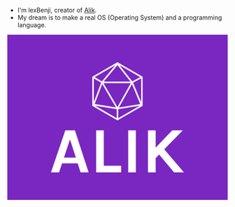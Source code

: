 - I'm lexBenji, creator of [Alik](https://github.com/lexBenji/alik).
- My dream is to make a real OS (Operating System) and a programming language.

![Alik logo](logo.png "Alik logo")
